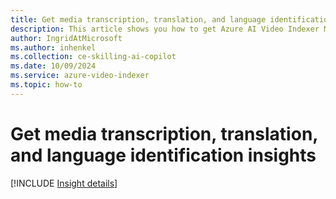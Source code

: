 ```yaml
---
title: Get media transcription, translation, and language identification insights  
description: This article shows you how to get Azure AI Video Indexer Media transcription, translation, and language identification insights.
author: IngridAtMicrosoft
ms.author: inhenkel
ms.collection: ce-skilling-ai-copilot
ms.date: 10/09/2024
ms.service: azure-video-indexer
ms.topic: how-to
---
```


# Get media transcription, translation, and language identification insights

[!INCLUDE [Insight details](./includes/transcription-translation-lid.md)]
